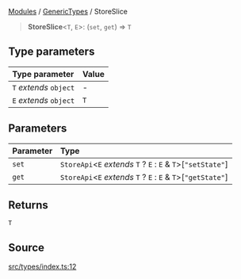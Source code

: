 [Modules](../../README.md) / [GenericTypes](../README.md) / StoreSlice

> **StoreSlice**\<`T`, `E`\>: (`set`, `get`) => `T`

## Type parameters

| Type parameter | Value |
| :------ | :------ |
| `T` *extends* `object` | - |
| `E` *extends* `object` | `T` |

## Parameters

| Parameter | Type |
| :------ | :------ |
| `set` | `StoreApi`\<`E` *extends* `T` ? `E` : `E` & `T`\>\[`"setState"`\] |
| `get` | `StoreApi`\<`E` *extends* `T` ? `E` : `E` & `T`\>\[`"getState"`\] |

## Returns

`T`

## Source

[src/types/index.ts:12](https://github.com/bgd-labs/fe-shared/blob/9fba57060d0d09d18d0564e6f8921c7206d93e88/src/types/index.ts#L12)
